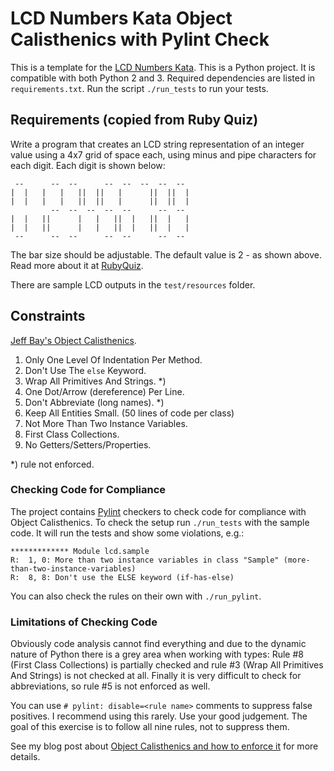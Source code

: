 # LCD Numbers Kata Object Calisthenics with Pylint Check

This is a template for the [LCD Numbers Kata](http://rubyquiz.com/quiz14.html).
This is a Python project. It is compatible with both Python 2 and 3.
Required dependencies are listed in `requirements.txt`.
Run the script `./run_tests` to run your tests.

## Requirements (copied from Ruby Quiz)

Write a program that creates an LCD string representation of an integer value
using a 4x7 grid of space each, using minus and pipe characters for each digit.
Each digit is shown below:

     --      --  --      --  --  --  --  --
    |  |   |   |   ||  ||   |      ||  ||  |
    |  |   |   |   ||  ||   |      ||  ||  |
             --  --  --  --  --      --  --
    |  |   ||      |   |   ||  |   ||  |   |
    |  |   ||      |   |   ||  |   ||  |   |
     --      --  --      --  --      --  --

The bar size should be adjustable. The default value is 2 - as shown above.
Read more about it at [RubyQuiz](http://rubyquiz.com/quiz14.html).

There are sample LCD outputs in the `test/resources` folder.

## Constraints

[Jeff Bay's Object Calisthenics](https://williamdurand.fr/2013/06/03/object-calisthenics/).

1. Only One Level Of Indentation Per Method.
1. Don't Use The `else` Keyword.
1. Wrap All Primitives And Strings. *)
1. One Dot/Arrow (dereference) Per Line.
1. Don't Abbreviate (long names). *)
1. Keep All Entities Small. (50 lines of code per class)
1. Not More Than Two Instance Variables.
1. First Class Collections.
1. No Getters/Setters/Properties.

\*) rule not enforced.

### Checking Code for Compliance

The project contains [Pylint](https://www.pylint.org/) checkers to check code for compliance with Object Calisthenics.
To check the setup run `./run_tests` with the sample code. It will run the tests and show some violations, e.g.:

    ************* Module lcd.sample
    R:  1, 0: More than two instance variables in class "Sample" (more-than-two-instance-variables)
    R:  8, 8: Don't use the ELSE keyword (if-has-else)

You can also check the rules on their own with `./run_pylint`.

### Limitations of Checking Code

Obviously code analysis cannot find everything and due to the dynamic nature of Python there is a grey area when working with types:
Rule #8 (First Class Collections) is partially checked and rule #3 (Wrap All Primitives And Strings) is not checked at all.
Finally it is very difficult to check for abbreviations, so rule #5 is not enforced as well.

You can use `# pylint: disable=<rule name>` comments to suppress false positives.
I recommend using this rarely. Use your good judgement. The goal of this exercise is to follow all nine rules, not to suppress them.

See my blog post about [Object Calisthenics and how to enforce it](https://blog.code-cop.org/2018/01/compliance-with-object-calisthenics.html) for more details.
